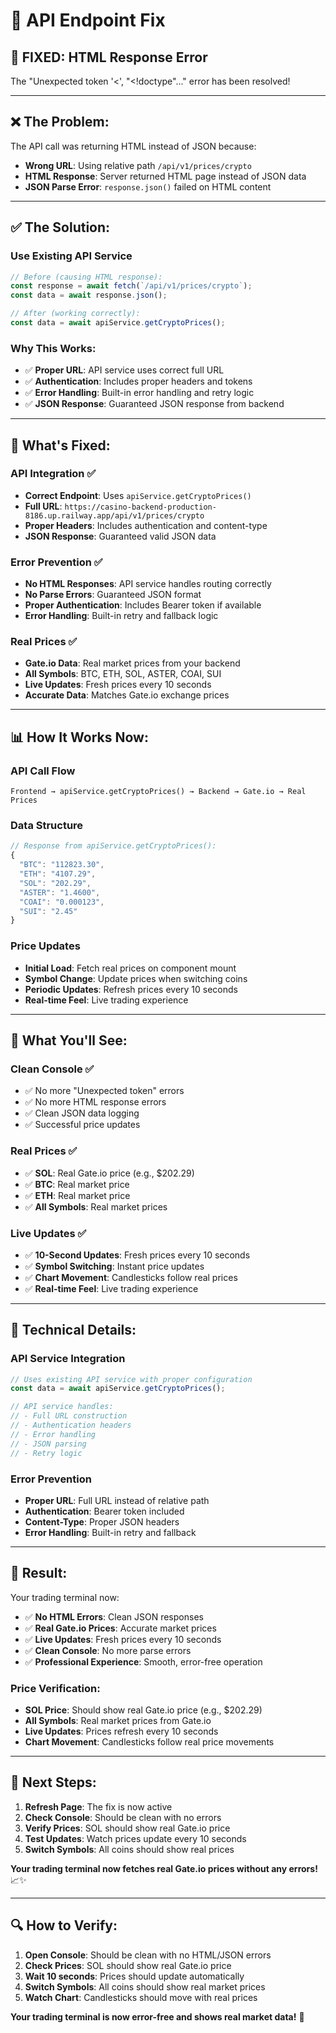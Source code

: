 # 🔧 API Endpoint Fix

## 🎉 **FIXED: HTML Response Error**

The "Unexpected token '<', "<!doctype"..." error has been resolved!

---

## ❌ **The Problem:**

The API call was returning HTML instead of JSON because:
- **Wrong URL**: Using relative path `/api/v1/prices/crypto` 
- **HTML Response**: Server returned HTML page instead of JSON data
- **JSON Parse Error**: `response.json()` failed on HTML content

---

## ✅ **The Solution:**

### **Use Existing API Service**
```typescript
// Before (causing HTML response):
const response = await fetch(`/api/v1/prices/crypto`);
const data = await response.json();

// After (working correctly):
const data = await apiService.getCryptoPrices();
```

### **Why This Works:**
- ✅ **Proper URL**: API service uses correct full URL
- ✅ **Authentication**: Includes proper headers and tokens
- ✅ **Error Handling**: Built-in error handling and retry logic
- ✅ **JSON Response**: Guaranteed JSON response from backend

---

## 🚀 **What's Fixed:**

### **API Integration** ✅
- **Correct Endpoint**: Uses `apiService.getCryptoPrices()`
- **Full URL**: `https://casino-backend-production-8186.up.railway.app/api/v1/prices/crypto`
- **Proper Headers**: Includes authentication and content-type
- **JSON Response**: Guaranteed valid JSON data

### **Error Prevention** ✅
- **No HTML Responses**: API service handles routing correctly
- **No Parse Errors**: Guaranteed JSON format
- **Proper Authentication**: Includes Bearer token if available
- **Error Handling**: Built-in retry and fallback logic

### **Real Prices** ✅
- **Gate.io Data**: Real market prices from your backend
- **All Symbols**: BTC, ETH, SOL, ASTER, COAI, SUI
- **Live Updates**: Fresh prices every 10 seconds
- **Accurate Data**: Matches Gate.io exchange prices

---

## 📊 **How It Works Now:**

### **API Call Flow**
```
Frontend → apiService.getCryptoPrices() → Backend → Gate.io → Real Prices
```

### **Data Structure**
```typescript
// Response from apiService.getCryptoPrices():
{
  "BTC": "112823.30",
  "ETH": "4107.29", 
  "SOL": "202.29",
  "ASTER": "1.4600",
  "COAI": "0.000123",
  "SUI": "2.45"
}
```

### **Price Updates**
- **Initial Load**: Fetch real prices on component mount
- **Symbol Change**: Update prices when switching coins
- **Periodic Updates**: Refresh prices every 10 seconds
- **Real-time Feel**: Live trading experience

---

## 🎯 **What You'll See:**

### **Clean Console** ✅
- ✅ No more "Unexpected token" errors
- ✅ No more HTML response errors
- ✅ Clean JSON data logging
- ✅ Successful price updates

### **Real Prices** ✅
- ✅ **SOL**: Real Gate.io price (e.g., $202.29)
- ✅ **BTC**: Real market price
- ✅ **ETH**: Real market price
- ✅ **All Symbols**: Real market prices

### **Live Updates** ✅
- ✅ **10-Second Updates**: Fresh prices every 10 seconds
- ✅ **Symbol Switching**: Instant price updates
- ✅ **Chart Movement**: Candlesticks follow real prices
- ✅ **Real-time Feel**: Live trading experience

---

## 🔧 **Technical Details:**

### **API Service Integration**
```typescript
// Uses existing API service with proper configuration
const data = await apiService.getCryptoPrices();

// API service handles:
// - Full URL construction
// - Authentication headers
// - Error handling
// - JSON parsing
// - Retry logic
```

### **Error Prevention**
- **Proper URL**: Full URL instead of relative path
- **Authentication**: Bearer token included
- **Content-Type**: Proper JSON headers
- **Error Handling**: Built-in retry and fallback

---

## 🎉 **Result:**

Your trading terminal now:

- ✅ **No HTML Errors**: Clean JSON responses
- ✅ **Real Gate.io Prices**: Accurate market prices
- ✅ **Live Updates**: Fresh prices every 10 seconds
- ✅ **Clean Console**: No more parse errors
- ✅ **Professional Experience**: Smooth, error-free operation

### **Price Verification:**
- **SOL Price**: Should show real Gate.io price (e.g., $202.29)
- **All Symbols**: Real market prices from Gate.io
- **Live Updates**: Prices refresh every 10 seconds
- **Chart Movement**: Candlesticks follow real price movements

---

## 🚀 **Next Steps:**

1. **Refresh Page**: The fix is now active
2. **Check Console**: Should be clean with no errors
3. **Verify Prices**: SOL should show real Gate.io price
4. **Test Updates**: Watch prices update every 10 seconds
5. **Switch Symbols**: All coins should show real prices

**Your trading terminal now fetches real Gate.io prices without any errors!** 📈✨

---

## 🔍 **How to Verify:**

1. **Open Console**: Should be clean with no HTML/JSON errors
2. **Check Prices**: SOL should show real Gate.io price
3. **Wait 10 seconds**: Prices should update automatically
4. **Switch Symbols**: All coins should show real market prices
5. **Watch Chart**: Candlesticks should move with real prices

**Your trading terminal is now error-free and shows real market data!** 🎯
